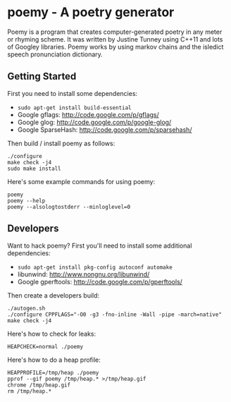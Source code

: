 # poemy - A poetry generator

Poemy is a program that creates computer-generated poetry in any meter or
rhyming scheme. It was written by Justine Tunney using C++11 and lots of
Googley libraries. Poemy works by using markov chains and the isledict speech
pronunciation dictionary.

## Getting Started

First you need to install some dependencies:

- `sudo apt-get install build-essential`
- Google gflags: <http://code.google.com/p/gflags/>
- Google glog: <http://code.google.com/p/google-glog/>
- Google SparseHash: <http://code.google.com/p/sparsehash/>

Then build / install poemy as follows:

    ./configure
    make check -j4
    sudo make install

Here's some example commands for using poemy:

    poemy
    poemy --help
    poemy --alsologtostderr --minloglevel=0

## Developers

Want to hack poemy? First you'll need to install some additional dependencies:

- `sudo apt-get install pkg-config autoconf automake`
- libunwind: <http://www.nongnu.org/libunwind/>
- Google gperftools: <http://code.google.com/p/gperftools/>

Then create a developers build:

    ./autogen.sh
    ./configure CPPFLAGS="-O0 -g3 -fno-inline -Wall -pipe -march=native"
    make check -j4

Here's how to check for leaks:

    HEAPCHECK=normal ./poemy

Here's how to do a heap profile:

    HEAPPROFILE=/tmp/heap ./poemy
    pprof --gif poemy /tmp/heap.* >/tmp/heap.gif
    chrome /tmp/heap.gif
    rm /tmp/heap.*

